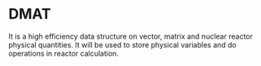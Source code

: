 # DMAT
It is a high efficiency data structure on vector, matrix and nuclear reactor physical quantities. It will be used to store physical variables and do operations in reactor calculation.
